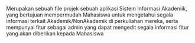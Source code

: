 Merupakan sebuah file projek sebuah aplikasi Sistem Informasi Akademik, yang bertujuan mempermudah Mahasiswa untuk mengetahui segala informasi terkait Akademik/NonAkademik di perkuliahan mereka, serta mempunyai fitur sebagai admin yang dapat mengedit segala informasi fitur yang akan diberikan kepada Mahasiswa
